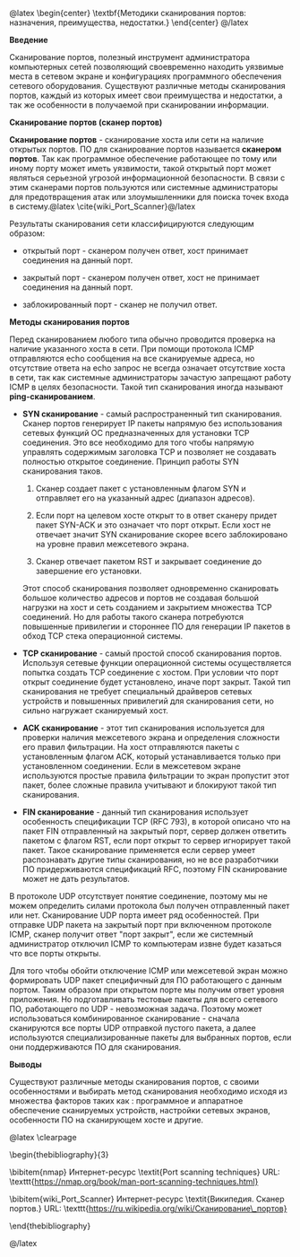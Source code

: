 @latex
\begin{center}
\textbf{Методики сканирования портов: назначения, преимущества, недостатки.}
\end{center}
@/latex

**Введение**

Сканирование портов, полезный инструмент администратора компьютерных сетей позволяющий своевременно находить уязвимые места в сетевом экране и конфигурациях программного обеспечения сетевого оборудования. Существуют различные методы сканирования портов, каждый из которых имеет свои преимущества и недостатки, а так же особенности в получаемой при сканировании информации.

**Сканирование портов (сканер портов)**

**Сканирование портов** - сканирование хоста или сети на наличие открытых портов. ПО для сканирование портов называется **сканером портов**. Так как программное обеспечение работающее по тому или иному порту может иметь уязвимости, такой открытый порт может являться серьезной угрозой информационной безопасности. В связи с этим сканерами портов пользуются или системные администраторы для предотвращения атак или злоумышленники для поиска точек входа в систему.@latex \cite{wiki_Port_Scanner}@/latex

Результаты сканирования сети классифицируются следующим образом:

* открытый порт - сканером получен ответ, хост принимает соединения на данный порт.

* закрытый порт - сканером получен ответ, хост не принимает соединения на данный порт.

* заблокированный порт - сканер не получил ответ.

**Методы сканирования портов**

Перед сканированием любого типа обычно проводится проверка на наличие указанного хоста в сети. При помощи протокола ICMP отправляются echo сообщения на все сканируемые адреса, но отсутствие ответа на echo запрос не всегда означает отсутствие хоста в сети, так как системные администраторы зачастую запрещают работу ICMP в целях безопасности. Такой тип сканирования иногда называют **ping-сканированием**.

* **SYN сканирование** - самый распространенный тип сканирования. Сканер портов генерирует IP пакеты напрямую без использования сетевых функций ОС предназначенных для установки TCP соединения. Это все необходимо для того чтобы напрямую управлять содержимым заголовка TCP и позволяет не создавать полностью открытое соединение.
    Принцип работы SYN сканирования таков.
  
    1. Сканер создает пакет с установленным флагом SYN и отправляет его на указанный адрес (диапазон адресов).

    2. Если порт на целевом хосте открыт то в ответ сканеру придет пакет SYN-ACK и это означает что порт открыт. Если хост не отвечает значит SYN сканирование скорее всего заблокировано на уровне правил межсетевого экрана.

    3. Сканер отвечает пакетом RST и закрывает соединение до завершение его установки.

    Этот способ сканирования позволяет одновременно сканировать большое количество адресов и портов не создавая большой нагрузки на хост и сеть созданием и закрытием множества TCP соединений. Но для работы такого сканера потребуются повышенные привилегии и стороннее ПО для генерации IP пакетов в обход TCP стека операционной системы.

* **TCP сканирование** - самый простой способ сканирования портов. Используя сетевые функции операционной системы осуществляется попытка создать TCP соединение с хостом. При условии что порт открыт соединение будет установлено, иначе порт закрыт. Такой тип сканирования не требует специальный драйверов сетевых устройств и повышенных привилегий для сканирования сети, но сильно нагружает сканируемый хост.

* **ACK сканирование** - этот тип сканирования используется для проверки наличия межсетевого экрана и определения сложности его правил фильтрации. На хост отправляются пакеты с установленным флагом ACK, который устанавливается только при установленном соединении. Если в межсетевом экране используются простые правила фильтрации то экран пропустит этот пакет, более сложные правила учитывают и блокируют такой тип сканирования.

* **FIN сканирование** - данный тип сканирования использует особенность спецификации TCP (RFC 793), в которой описано что на пакет FIN отправленный на закрытый порт, сервер должен ответить пакетом с флагом RST, если порт открыт то сервер игнорирует такой пакет. Такое сканирование применяется если сервер умеет распознавать другие типы сканирования, но не все разработчики ПО придерживаются спецификаций RFC, поэтому FIN сканирование может не дать результатов.

В протоколе UDP отсутствует понятие соединение, поэтому мы не можем определить силами протокола был получен отправленный пакет или нет. Сканирование UDP порта имеет ряд особенностей. При отправке UDP пакета на закрытый порт при включенном протоколе ICMP, сканер получит ответ "порт закрыт", если же системный администратор отключил ICMP то компьютерам извне будет казаться что все порты открыты.

Для того чтобы обойти отключение ICMP или межсетевой экран можно формировать UDP пакет специфичный для ПО работающего с данным портом. Таким образом при открытом порте мы получим ответ уровня приложения. Но подготавливать тестовые пакеты для всего сетевого ПО, работающего по UDP - невозможная задача. Поэтому может использоваться комбинированное сканирование - сначала сканируются все порты UDP отправкой пустого пакета, а далее используются специализированные пакеты для выбранных портов, если они поддерживаются ПО для сканирования.

**Выводы**

Существуют различные методы сканирования портов, с своими особенностями и выбирать метод сканирования необходимо исходя из множества факторов таких как : программное и аппаратное обеспечение сканируемых устройств, настройки сетевых экранов, особенности ПО на сканирующем хосте и другие.

@latex
\clearpage

\begin{thebibliography}{3}

\bibitem{nmap}
Интернет-ресурс \textit{Port scanning techniques} URL: \texttt{https://nmap.org/book/man-port-scanning-techniques.html}

\bibitem{wiki_Port_Scanner}
Интернет-ресурс \textit{Википедия. Сканер портов.} URL: \texttt{https://ru.wikipedia.org/wiki/Сканирование\_портов}

\end{thebibliography}

@/latex